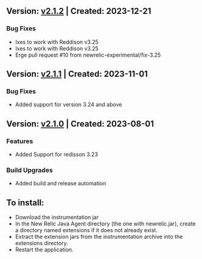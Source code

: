 ## Version: [v2.1.2](https://github.com/newrelic-experimental/newrelic-java-redisson/releases/tag/v2.1.2) | Created: 2023-12-21
### Bug Fixes
- Ixes to work with Reddison v3.25
- Ixes to work with Reddison v3.25
- Erge pull request #10 from newrelic-experimental/fix-3.25

## Version: [v2.1.1](https://github.com/newrelic-experimental/newrelic-java-redisson/releases/tag/v2.1.1) | Created: 2023-11-01
### Bug Fixes
- Added support for version 3.24 and above

## Version: [v2.1.0](https://github.com/newrelic-experimental/newrelic-java-redisson/releases/tag/v2.1.0) | Created: 2023-08-01
### Features
- Added Support for redisson 3.23

### Build Upgrades
- Added build and release automation

## To install:

- Download the instrumentation jar
- In the New Relic Java Agent directory (the one with newrelic.jar), create a directory named extensions if it does not already exist.
- Extract the extension jars from the instrumentation archive into the extensions directory.
- Restart the application.
